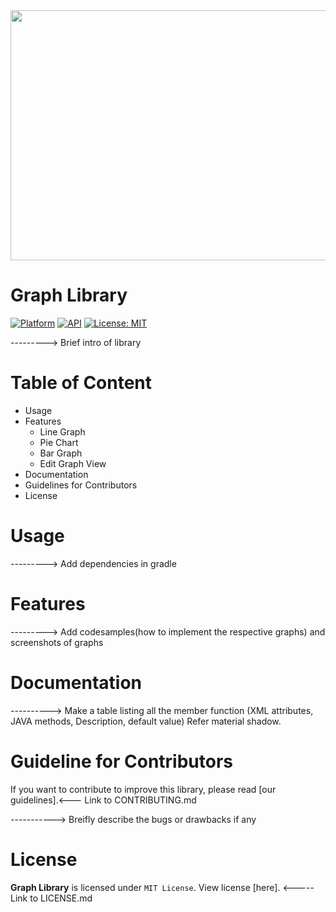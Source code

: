 <div align="center"><img src="/images/LOGO.gif" height = "400" width = "1000"/></div>

# Graph Library
[![Platform](https://img.shields.io/badge/platform-Android-yellow.svg)](https://www.android.com)
[![API](https://img.shields.io/badge/API-16%2B-brightgreen.svg?style=flat)](https://android-arsenal.com/api?level=16)
[![License: MIT](https://img.shields.io/badge/License-MIT-blue.svg)](https://opensource.org/licenses/MIT)

---------> Brief intro of library

# Table of Content
* Usage
* Features
  * Line Graph
  * Pie Chart
  * Bar Graph
  * Edit Graph View
* Documentation
* Guidelines for Contributors
* License

# Usage

---------> Add dependencies in gradle 

# Features
 
---------> Add codesamples(how to implement the respective graphs) and screenshots of graphs

# Documentation

----------> Make a table listing all the member function (XML attributes, JAVA methods, Description, default value) Refer material shadow.

# Guideline for Contributors

If you want to contribute to improve this library, please read [our guidelines].<--- Link to CONTRIBUTING.md

-----------> Breifly describe the bugs or drawbacks if any

# License

**Graph Library** is licensed under `MIT License`. View license [here].  <----- Link to LICENSE.md
